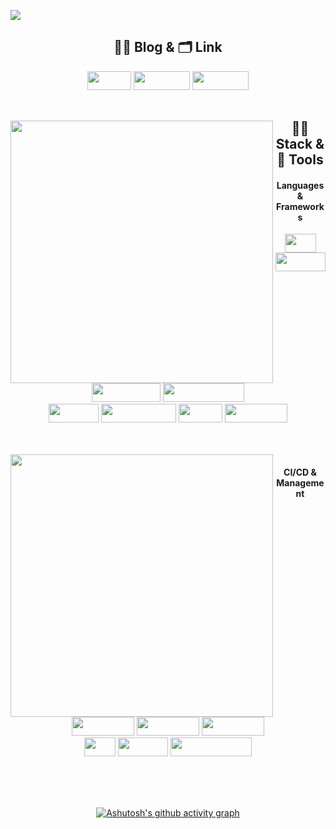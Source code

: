 <img src="https://capsule-render.vercel.app/api?type=waving&color=auto&height=200&section=header&text=Backend%20Radiographer&fontSize=70" /><div align="center">

## ✍🏻 Blog & 🗂 Link
<div align="center">
<a href="https://radpro.tistory.com/"><img width="70" height="30" src="https://img.shields.io/badge/-Tstory-%23A0522D?style=flat-square&logo=Storyblok&logoColor=white"/></a> 
<a href="https://www.notion.so/70c13d70d85c4c7e908819d4ecc18ff7"><img width="90" height="30" src="https://img.shields.io/badge/-Notion-%23FFF5EE?style=flat-square&logo=Notion&logoColor=black"/></a>
<a href="https://funny-jacket-871.notion.site/Portfolio-070d4434188140d68f48024b84d36e9c"><img width="90" height="30" src="https://img.shields.io/badge/-Portfolio-%23B22222?style=flat-square&logo=PowerPages&logoColor=white"/></a>

<br/>
<br/>
<div align="center">
  <img align="left" width="420" src="http://mazassumnida.wtf/api/v2/generate_badge?boj=nyong9221"/>
  
## 👩‍🚀 Stack & 🚀 Tools
#### Languages & Frameworks
<img width="50" height="30" src="https://img.shields.io/badge/-Java-%23F08080?style=flat-square&logo=JAVA&logoColor=white"/></a>
<img width="80" height="30" src="https://img.shields.io/badge/-Spring-%2332CD32?style=flat-square&logo=Spring&logoColor=white"/></a> 
<img width="110" height="30" src="https://img.shields.io/badge/-SpringBoot-%237CFC00?style=flat-square&logo=Springboot&logoColor=white"/></a> 
<img width="130" height="30" src="https://img.shields.io/badge/-SpringSecurity-brightgreen?style=flat-square&logo=Springsecurity&logoColor=white"/></a>
<br/>
<img width="80" height="30" src="https://img.shields.io/badge/-MySQL-%23FFA500?style=flat-square&logo=mysql&logoColor=white"/></a>
<img width="120" height="30" src="https://img.shields.io/badge/-React--Native-%231E90FF?style=flat-square&logo=react&logoColor=white"/></a>
<img width="70" height="30" src="https://img.shields.io/badge/-Expo-%23696969?style=flat-square&logo=Expo&logoColor=white"/></a>
<img width="100" height="30" src="https://img.shields.io/badge/-Firebase-%23FFCA28?style=flat-square&logo=firebase&logoColor=white"/></a>
</div>
<br/>
<br/>

<img align="left" width="420" src="https://github-readme-stats.vercel.app/api?username=pnuhct&show_icons=true&theme=tokyonight&count_private=true"/>
<div align="center">
  
#### CI/CD & Management
<img width="100" height="30" src="https://img.shields.io/badge/-AWS%20EC2-%23FF4500?style=flat-square&logo=AmazonEC2&logoColor=white"/></a> <img width="100" height="30" src="https://img.shields.io/badge/-AWS%20S3-%2300CED1?style=flat-square&logo=AmazonS3&logoColor=white"/></a> <img width="100" height="30" src="https://img.shields.io/badge/-AWS%20RDS-%234169E1?style=flat-square&logo=AmazonRDS&logoColor=white"/></a>
<br/>
<img width="50" height="30" src="https://img.shields.io/badge/-Git-%239370DB?style=flat-square&logo=Git&logoColor=white"/></a>
<img width="80" height="30" src="https://img.shields.io/badge/-GitHub-%234B0082?style=flat-square&logo=Github&logoColor=white"/></a>
<img width="130" height="30" src="https://img.shields.io/badge/-GitHub%20Actions-%23191970?style=flat-square&logo=GithubActions&logoColor=white"/></a>
<br/>
</div>

<br/>
<br/>
<br/>
  
[![Ashutosh's github activity graph](https://github-readme-activity-graph.cyclic.app/graph?username=PNUHCT&theme=tokyo-night)](https://github.com/ashutosh00710/github-readme-activity-graph)
